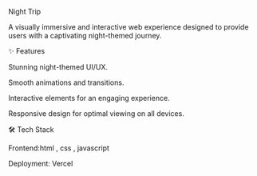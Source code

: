 Night Trip

A visually immersive and interactive web experience designed to provide users with a captivating night-themed journey.

✨ Features

Stunning night-themed UI/UX.

Smooth animations and transitions.

Interactive elements for an engaging experience.

Responsive design for optimal viewing on all devices.

🛠 Tech Stack

Frontend:html , css , javascript

Deployment: Vercel
